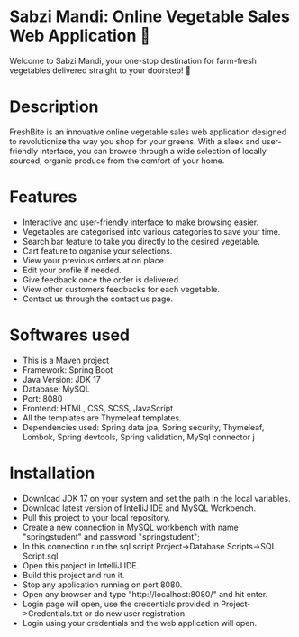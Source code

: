 # Sabzi Mandi: Online Vegetable Sales Web Application 🛒
Welcome to Sabzi Mandi, your one-stop destination for farm-fresh vegetables delivered straight to your doorstep! 🌱

# Description
FreshBite is an innovative online vegetable sales web application designed to revolutionize the way you shop for your greens. With a sleek and user-friendly interface, you can browse through a wide selection of locally sourced, organic produce from the comfort of your home.

# Features
* Interactive and user-friendly interface to make browsing easier.
* Vegetables are categorised into various categories to save your time.
* Search bar feature to take you directly to the desired vegetable.
* Cart feature to organise your selections.
* View your previous orders at on place.
* Edit your profile if needed.
* Give feedback once the order is delivered.
* View other customers feedbacks for each vegetable.
* Contact us through the contact us page.

# Softwares used
* This is a Maven project
* Framework: Spring Boot
* Java Version: JDK 17
* Database: MySQL
* Port: 8080
* Frontend: HTML, CSS, SCSS, JavaScript
* All the templates are Thymeleaf templates.
* Dependencies used: Spring data jpa, Spring security, Thymeleaf, Lombok, Spring devtools, Spring validation, MySql connector j

# Installation
* Download JDK 17 on your system and set the path in the local variables.
* Download latest version of IntelliJ IDE and MySQL Workbench.
* Pull this project to your local repository.
* Create a new connection in MySQL workbench with name "springstudent" and password "springstudent";
* In this connection run the sql script Project->Database Scripts->SQL Script.sql.
* Open this project in IntelliJ IDE.
* Build this project and run it.
* Stop any application running on port 8080.
* Open any browser and type "http://localhost:8080/" and hit enter.
* Login page will open, use the credentials provided in Project->Credentials.txt or do new user registration.
* Login using your credentials and the web application will open.
